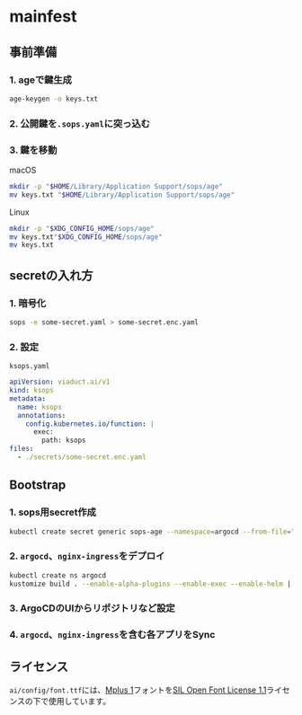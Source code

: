 # mainfest

## 事前準備

### 1. ageで鍵生成
```sh
age-keygen -o keys.txt 
```

### 2. 公開鍵を`.sops.yaml`に突っ込む

### 3. 鍵を移動

macOS

```sh
mkdir -p "$HOME/Library/Application Support/sops/age"
mv keys.txt "$HOME/Library/Application Support/sops/age"
```

Linux
```sh
mkdir -p "$XDG_CONFIG_HOME/sops/age"
mv keys.txt"$XDG_CONFIG_HOME/sops/age"
mv keys.txt 
```

## secretの入れ方

### 1. 暗号化

```sh
sops -e some-secret.yaml > some-secret.enc.yaml
```

### 2. 設定

`ksops.yaml`

```yaml
apiVersion: viaduct.ai/v1
kind: ksops
metadata:
  name: ksops
  annotations:
    config.kubernetes.io/function: |
      exec:
        path: ksops
files:
  - ./secrets/some-secret.enc.yaml
```

## Bootstrap

### 1. sops用secret作成

```sh
kubectl create secret generic sops-age --namespace=argocd --from-file="$HOME/Library/Application Support/sops/age/keys.txt"
```

### 2. `argocd`、`nginx-ingress`をデプロイ

```sh
kubectl create ns argocd
kustomize build . --enable-alpha-plugins --enable-exec --enable-helm | kubectl apply -n argocd -f -
```

### 3. ArgoCDのUIからリポジトリなど設定

### 4. `argocd`、`nginx-ingress`を含む各アプリをSync

## ライセンス

`ai/config/font.ttf`には、[Mplus 1](https://github.com/coz-m/MPLUS_FONTS)フォントを[SIL Open Font License 1.1](https://github.com/coz-m/MPLUS_FONTS/blob/master/OFL.txt)ライセンスの下で使用しています。
